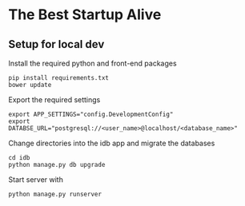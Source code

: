 # The Best Startup Alive

## Setup for local dev

Install the required python and front-end packages
```
pip install requirements.txt
bower update
```

Export the required settings
```
export APP_SETTINGS="config.DevelopmentConfig"
export DATABSE_URL="postgresql://<user_name>@localhost/<database_name>"
```

Change directories into the idb app and migrate the databases
```
cd idb
python manage.py db upgrade
```

Start server with
```
python manage.py runserver
```